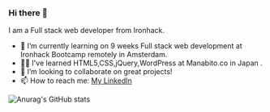 ### Hi there 👋

I am a Full stack web developer from Ironhack.

- 🚀 I’m currently learning on 9 weeks Full stack web development at Ironhack Bootcamp remotely in Amsterdam.
- 👩‍💻 I've learned HTML5,CSS,jQuery,WordPress at Manabito.co in Japan .
- 👯 I’m looking to collaborate on great projects!
- 📫 How to reach me: [My LinkedIn](https://www.linkedin.com/in/megumi-kawagoe-88j)


![Anurag's GitHub stats](https://github-readme-stats.vercel.app/api?username=Megumikawa&show_icons=true&theme=tokyonight)

